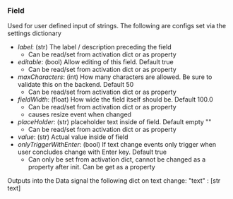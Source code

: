 ### **Field**
Used for user defined input of strings. The following are configs set via the settings dictionary

- *label*: (str) The label / description preceding the field
	-  Can be read/set from activation dict or as property
- *editable*: (bool) Allow editing of this field. Default true
	- Can be read/set from activation dict or as property
- *maxCharacters*: (int) How many characters are allowed. Be sure to validate this on the backend. Default 50
	- Can be read/set from activation dict or as property
- *fieldWidth*: (float) How wide the field itself should be. Default 100.0
	- Can be read/set from activation dict or as property
	- causes resize event when changed
- *placeHolder*: (str) placeholder text inside of field. Default empty ""
	- Can be read/set from activation dict or as property
- *value*: (str) Actual value inside of field
- *onlyTriggerWithEnter*: (bool) If text change events only trigger when user concludes change with Enter key. Default true
	- Can only be set from activation dict, cannot be changed as a property after init. Can be get as a property

Outputs into the Data signal the following dict on text change:
"text" : [str text]